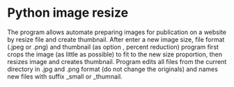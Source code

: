 # Python image resize

The program allows automate preparing images for publication on a website by resize file and create thumbnail. After enter a new image size, file format (.jpeg or .png) and thumbnail (as option , percent reduction) program first crops the image (as little as possible) to fit to the new size proportion, then resizes image and creates thumbnail. Program edits all files from the current directory in .jpg and .png format (do not change the originals) and names new files with suffix _small or _thumnail.

